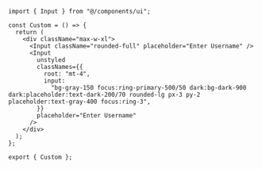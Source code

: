 ﻿```tsx
import { Input } from "@/components/ui";

const Custom = () => {
  return (
    <div className="max-w-xl">
      <Input className="rounded-full" placeholder="Enter Username" />
      <Input
        unstyled
        classNames={{
          root: "mt-4",
          input:
            "bg-gray-150 focus:ring-primary-500/50 dark:bg-dark-900 dark:placeholder:text-dark-200/70 rounded-lg px-3 py-2 placeholder:text-gray-400 focus:ring-3",
        }}
        placeholder="Enter Username"
      />
    </div>
  );
};

export { Custom };

```
